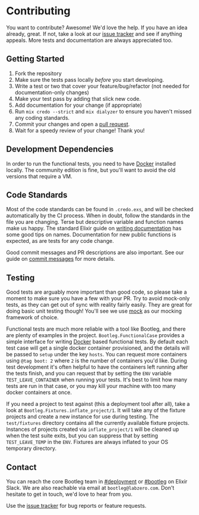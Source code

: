 # Contributing

You want to contribute? Awesome! We'd love the help. If you have an idea already, great. If not,
take a look at our [issue tracker][issues] and see if anything appeals. More tests and
documentation are always appreciated too.

## Getting Started

1. Fork the repository
2. Make sure the tests pass locally _before_ you start developing.
3. Write a test or two that cover your feature/bug/refactor (not needed for documentation-only changes)
4. Make your test pass by adding that slick new code.
5. Add documentation for your change (if appropriate)
6. Run `mix credo --strict` and `mix dialyzer` to ensure you haven't missed any coding standards.
7. Commit your changes and open a [pull request][pulls].
8. Wait for a speedy review of your change! Thank you!

## Development Dependencies

In order to run the functional tests, you need to have [Docker][docker] installed locally. The
community edition is fine, but you'll want to avoid the old versions that require a VM.

## Code Standards

Most of the code standards can be found in `.credo.exs`, and will be checked automatically by the
CI process. When in doubt, follow the standards in the file you are changing. Terse but descriptive
variable and function names make us happy. The standard Elixir guide on [writing documentation][writing-docs]
has some good tips on names. Documentation for new public functions is expected, as are tests for
any code change.

Good commit messages and PR descriptions are also important. See our guide on
[commit messages](https://github.com/labzero/guides/blob/master/process/commit_guide.md) for more details.

## Testing

Good tests are arguably more important than good code, so please take a moment to make sure
you have a few with your PR. Try to avoid mock-only tests, as they can get out of sync with reality
fairly easily. They are great for doing basic unit testing though! You'll see we use
[mock](https://github.com/jjh42/mock) as our mocking framework of choice.

Functional tests are much more reliable with a tool like Bootleg, and there are plenty of examples
in the project. `Bootleg.FunctionalCase` provides a simple interface for writing [Docker][docker]
based functional tests. By default each test case will get a single docker container provisioned,
and the details will be passed to `setup` under the key `hosts`. You can request more containers
using `@tag boot: 2` where `2` is the number of containers you'd like. During test development it's
often helpful to have the containers left running after the tests finish, and you can request that
by setting the `ENV` variable `TEST_LEAVE_CONTAINER` when running your tests. It's best to limit how
many tests are run in that case, or you may kill your machine with too many docker containers at once.

If you need a project to test against (this a deployment tool after all), take a look at
`Bootleg.Fixtures.inflate_project/1`. It will take any of the fixture projects and create a new
instance for use during testing. The `test/fixtures` directory contains all the currently available
fixture projects. Instances of projects created via `inflate_project/1` will be cleaned up when the
test suite exits, but you can suppress that by setting `TEST_LEAVE_TEMP` in the `ENV`. Fixtures are
always inflated to your OS temporary directory.

## Contact

You can reach the core Bootleg team in [#deployment](https://elixir-lang.slack.com/messages/C0LH49EPQ)
or [#bootleg](https://elixir-lang.slack.com/messages/C6D2BQY4R) on Elixir Slack. We are also reachable
via email at `bootleg@labzero.com`. Don't hesitate to get in touch, we'd love to hear from you.

Use the [issue tracker][issues] for bug reports or feature requests.

  [issues]: https://github.com/labzero/bootleg/issues
  [pulls]: https://github.com/labzero/bootleg/pulls
  [writing-docs]: http://elixir-lang.org/docs/stable/elixir/writing-documentation.html
  [docker]: https://www.docker.com/

